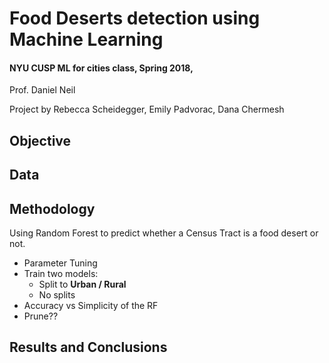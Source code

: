 # Food Deserts detection using Machine Learning
#### NYU CUSP ML for cities class, Spring 2018,
Prof. Daniel Neil

Project by Rebecca Scheidegger, Emily Padvorac, Dana Chermesh

## Objective


## Data


## Methodology
Using Random Forest to predict whether a Census Tract is a food desert or not.  
- Parameter Tuning
- Train two models:
  - Split to **Urban / Rural** 
  - No splits
- Accuracy vs Simplicity of the RF
- Prune??

## Results and Conclusions 
